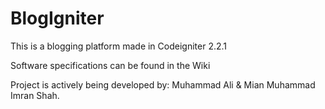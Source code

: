 # BlogIgniter
This is a blogging platform made in Codeigniter 2.2.1

Software specifications can be found in the Wiki

Project is actively being developed by: Muhammad Ali & Mian Muhammad Imran Shah. 
